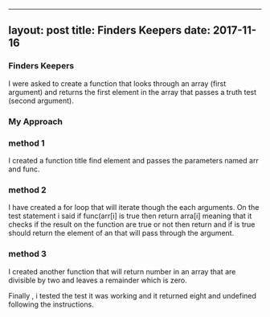 
---
layout: post
title: Finders Keepers
date: 2017-11-16
---

### Finders Keepers

I were asked to create a function that looks through an array (first argument) and returns the first element in the array that passes a truth test (second argument).


### My Approach

### method 1

I created a function title find element and passes the parameters
named  arr and func.  

### method 2

I have created  a for loop that will iterate though the each 
arguments. On the test statement i said  if func(arr[i] is true
then return arra[i] meaning that it checks if the  result on the 
function are true or not then return  and if is true should return 
the element of an that will pass through the argument.

### method 3

I created another function that will return number in an array that are 
divisible by two and leaves a remainder which is zero.


Finally , i tested the test it was working and it returned  eight and undefined 
following the instructions.

